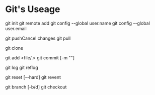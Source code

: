 # Git's Useage

git init
git remote add <remote-name> <url>
git config --global user.name   <name>
git config --global user.email  <email>

git pushCancel changes
git pull 

git clone


git add <file/.>
git commit [-m "<content>"] 

git log
git reflog

git reset [--hard] 
git revent

git branch [-b/d]
git checkout 
